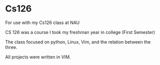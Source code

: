 # Cs126
For use with my Cs126 class at NAU

CS 126 was a course I took my freshman year in college (First Semester)

The class focused on python, Linux, Vim, and the relation between the three. 

All projects were written in VIM.
